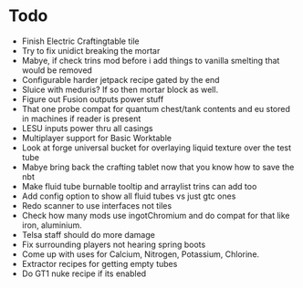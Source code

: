 # Todo
- Finish Electric Craftingtable tile
- Try to fix unidict breaking the mortar
- Mabye, if check trins mod before i add things to vanilla smelting that would be removed
- Configurable harder jetpack recipe gated by the end
- Sluice with meduris? If so then mortar block as well.
- Figure out Fusion outputs power stuff
- That one probe compat for quantum chest/tank contents and eu stored in machines if reader is present
- LESU inputs power thru all casings
- Multiplayer support for Basic Worktable
- Look at forge universal bucket for overlaying liquid texture over the test tube
- Mabye bring back the crafting tablet now that you know how to save the nbt
- Make fluid tube burnable tooltip and arraylist trins can add too
- Add config option to show all fluid tubes vs just gtc ones
- Redo scanner to use interfaces not tiles
- Check how many mods use ingotChromium and do compat for that like iron, aluminium.
- Telsa staff should do more damage
- Fix surrounding players not hearing spring boots
- Come up with uses for Calcium, Nitrogen, Potassium, Chlorine.
- Extractor recipes for getting empty tubes
- Do GT1 nuke recipe if its enabled
